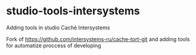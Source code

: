 # studio-tools-intersystems
Adding tools in studio Caché Intersystems

Fork of https://github.com/intersystems-ru/cache-tort-git and adding tools for automatize proccess of developing
